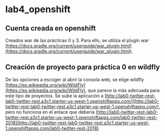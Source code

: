 # lab4_openshift

## Cuenta creada en openshift

Creados war de las prácticas 0 y 3. Para ello, se utiliza el plugin war [https://docs.gradle.org/current/userguide/war_plugin.html](https://docs.gradle.org/current/userguide/war_plugin.html).

## Creación de proyecto para práctica 0 en wildfly 
De las opciones a escoger al abrir la consola web, se elige wildfly [https://es.wikipedia.org/wiki/WildFly](https://es.wikipedia.org/wiki/WildFly), que parece la más adecuada para este tipo de proyectos.
Se sube la aplicación a [http://lab0-twitter-rest-lab0-twitter-rest.a3c1.starter-us-west-1.openshiftapps.com/](http://lab0-twitter-rest-lab0-twitter-rest.a3c1.starter-us-west-1.openshiftapps.com/), pero no funciona en el enlace que debería [http://lab0-twitter-rest-lab0-twitter-rest.a3c1.starter-us-west-1.openshiftapps.com/lab0-twitter-rest-2018](http://lab0-twitter-rest-lab0-twitter-rest.a3c1.starter-us-west-1.openshiftapps.com/lab0-twitter-rest-2018)
